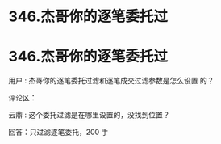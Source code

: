 # 346.杰哥你的逐笔委托过

# 346.杰哥你的逐笔委托过

用户 : 杰哥你的逐笔委托过滤和逐笔成交过滤参数是怎么设置 的？

评论区：

云鼎 : 这个委托过滤是在哪里设置的，没找到位置？

回答：只过滤逐笔委托，200 手